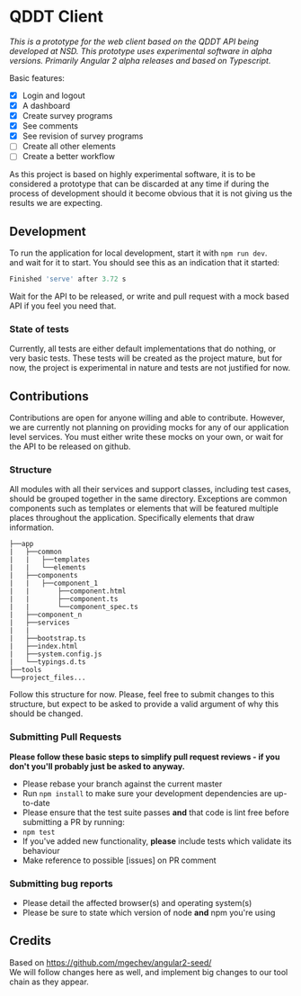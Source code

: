 # QDDT Client

*This is a prototype for the web client based on the QDDT API being developed at NSD. This prototype uses experimental software in alpha versions. Primarily Angular 2 alpha releases and based on Typescript.*

Basic features:

- [x] Login and logout
- [x] A dashboard
- [x] Create survey programs
- [x] See comments
- [x] See revision of survey programs 
- [ ] Create all other elements 
- [ ] Create a better workflow

As this project is based on highly experimental software, it is to be considered a prototype that can be discarded at any time if during the process of development should it become obvious that it is not giving us the results we are expecting.

## Development  
To run the application for local development, start it with ``npm run dev``.   
and wait for it to start. You should see this as an indication that it started:  
```javascript
Finished 'serve' after 3.72 s
```
Wait for the API to be released, or write and pull request with a mock based API if you feel you need that.

### State of tests
Currently, all tests are either default implementations that do nothing, or very basic tests. These tests will be created as the project mature, but for now, the project is experimental in nature and tests are not justified for now.

## Contributions
Contributions are open for anyone willing and able to contribute. However, we are currently not planning on providing mocks for any of our application level services. You must either write these mocks on your own, or wait for the API to be released on github.

### Structure
All modules with all their services and support classes, including test cases, should be grouped together in the same directory. Exceptions are common components such as templates or elements that will be featured multiple places throughout the application. Specifically elements that draw information.

```
├──app  
|	├──common  
|  	|	├──templates
|  	|	└──elements
| 	├──components  
|  	|	├──component_1
|   |		├──component.html
|  	|		├──component.ts
|  	|		└──component_spec.ts
| 	├──component_n  
|  	├──services
|   |
|   ├──bootstrap.ts
|   ├──index.html
|   ├──system.config.js
|   └──typings.d.ts
├──tools
└──project_files...
```
Follow this structure for now. Please, feel free to submit changes to this structure, but expect to be asked to provide a valid argument of why this should be changed.

### Submitting Pull Requests

**Please follow these basic steps to simplify pull request reviews - if you don't you'll probably just be asked to anyway.**

* Please rebase your branch against the current master
* Run ```npm install``` to make sure your development dependencies are up-to-date
* Please ensure that the test suite passes **and** that code is lint free before submitting a PR by running:
 * ```npm test```
* If you've added new functionality, **please** include tests which validate its behaviour
* Make reference to possible [issues] on PR comment

### Submitting bug reports

* Please detail the affected browser(s) and operating system(s)
* Please be sure to state which version of node **and** npm you're using

## Credits

Based on https://github.com/mgechev/angular2-seed/  
We will follow changes here as well, and implement big changes to our tool chain as they appear.

